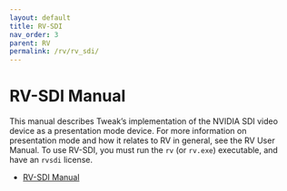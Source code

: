 ```yaml
---
layout: default
title: RV-SDI 
nav_order: 3
parent: RV
permalink: /rv/rv_sdi/
---
```


# RV-SDI Manual

This manual describes Tweak’s implementation of the NVIDIA SDI video device as a presentation mode device. For more information on presentation mode and how it relates to RV in general, see the RV User Manual. To use RV-SDI, you must run the `rv` (or `rv.exe`) executable, and have an `rvsdi` license.

* [RV-SDI Manual](http://www.tweaksoftware.com/static/documentation/rv/current/html/rvsdi_manual.html)
